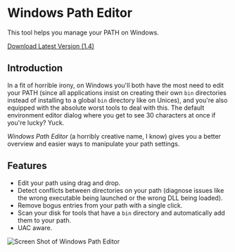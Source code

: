 Windows Path Editor
===================

This tool helps you manage your PATH on Windows.

[Download Latest Version (1.4)](https://github.com/rix0rrr/WindowsPathEditor/releases/download/1.4/windowspatheditor-1.4.zip)

Introduction
-----------

In a fit of horrible irony, on Windows you'll both have the most need to edit
your PATH (since all applications insist on creating their own `bin`
directories instead of installing to a global `bin` directory like on Unices),
and you're also equipped with the absolute worst tools to deal with this. The
default environment editor dialog where you get to see 30 characters at once if
you're lucky? Yuck.

*Windows Path Editor* (a horribly creative name, I know) gives you a
better overview and easier ways to manipulate your path settings.

Features
-----------

- Edit your path using drag and drop.
- Detect conflicts between directories on your path (diagnose issues like the
  wrong executable being launched or the wrong DLL being loaded).
- Remove bogus entries from your path with a single click.
- Scan your disk for tools that have a `bin` directory and automatically add
  them to your path.
- UAC aware.

![Screen Shot of Windows Path Editor](https://raw.github.com/rix0rrr/WindowsPathEditor/master/screenshot.png)
